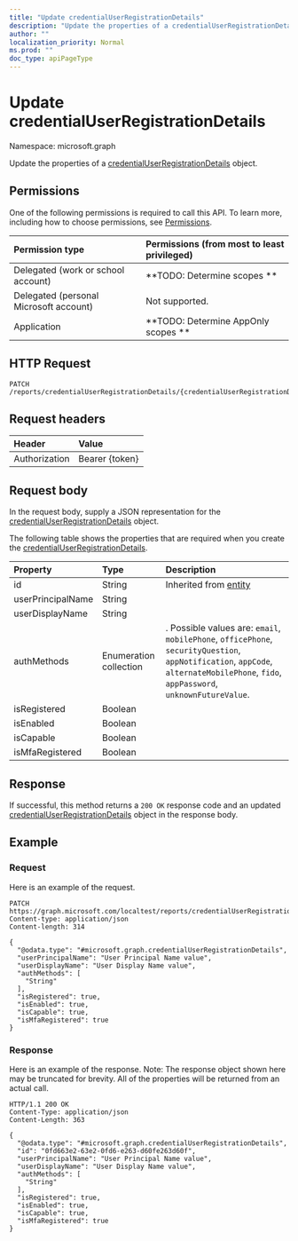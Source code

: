 ```yaml
---
title: "Update credentialUserRegistrationDetails"
description: "Update the properties of a credentialUserRegistrationDetails object."
author: ""
localization_priority: Normal
ms.prod: ""
doc_type: apiPageType
---
```


# Update credentialUserRegistrationDetails

Namespace: microsoft.graph

Update the properties of a [credentialUserRegistrationDetails](../resources/credentialuserregistrationdetails.md) object.

## Permissions
One of the following permissions is required to call this API. To learn more, including how to choose permissions, see [Permissions](/concepts/permissions-reference.md).

|Permission type|Permissions (from most to least privileged)|
|:---|:---|
|Delegated (work or school account)|**TODO: Determine scopes **|
|Delegated (personal Microsoft account)|Not supported.|
|Application|**TODO: Determine AppOnly scopes **|

## HTTP Request
<!-- {
  "blockType": "ignored"
}
-->
``` http
PATCH /reports/credentialUserRegistrationDetails/{credentialUserRegistrationDetailsId}
```

## Request headers
|Header|Value|
|:---|:---|
|Authorization|Bearer {token}|

## Request body
In the request body, supply a JSON representation for the [credentialUserRegistrationDetails](../resources/credentialuserregistrationdetails.md) object.

The following table shows the properties that are required when you create the [credentialUserRegistrationDetails](../resources/credentialuserregistrationdetails.md).

|Property|Type|Description|
|:---|:---|:---|
|id|String| Inherited from [entity](../resources/entity.md)|
|userPrincipalName|String||
|userDisplayName|String||
|authMethods|Enumeration collection|. Possible values are: `email`, `mobilePhone`, `officePhone`, `securityQuestion`, `appNotification`, `appCode`, `alternateMobilePhone`, `fido`, `appPassword`, `unknownFutureValue`.|
|isRegistered|Boolean||
|isEnabled|Boolean||
|isCapable|Boolean||
|isMfaRegistered|Boolean||



## Response
If successful, this method returns a `200 OK` response code and an updated [credentialUserRegistrationDetails](../resources/credentialuserregistrationdetails.md) object in the response body.

## Example

### Request
Here is an example of the request.
<!-- {
  "blockType": "request",
  "name": "update_credentialuserregistrationdetails"
}
-->
``` http
PATCH https://graph.microsoft.com/localtest/reports/credentialUserRegistrationDetails/{credentialUserRegistrationDetailsId}
Content-type: application/json
Content-length: 314

{
  "@odata.type": "#microsoft.graph.credentialUserRegistrationDetails",
  "userPrincipalName": "User Principal Name value",
  "userDisplayName": "User Display Name value",
  "authMethods": [
    "String"
  ],
  "isRegistered": true,
  "isEnabled": true,
  "isCapable": true,
  "isMfaRegistered": true
}
```

### Response
Here is an example of the response. Note: The response object shown here may be truncated for brevity. All of the properties will be returned from an actual call.
<!-- {
  "blockType": "response",
  "truncated": true
}
-->
``` http
HTTP/1.1 200 OK
Content-Type: application/json
Content-Length: 363

{
  "@odata.type": "#microsoft.graph.credentialUserRegistrationDetails",
  "id": "0fd663e2-63e2-0fd6-e263-d60fe263d60f",
  "userPrincipalName": "User Principal Name value",
  "userDisplayName": "User Display Name value",
  "authMethods": [
    "String"
  ],
  "isRegistered": true,
  "isEnabled": true,
  "isCapable": true,
  "isMfaRegistered": true
}
```

